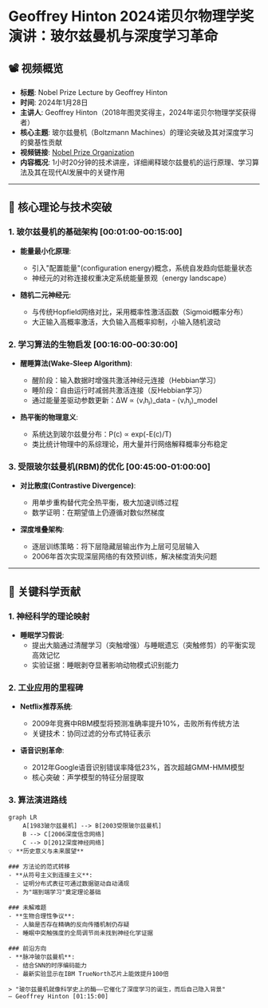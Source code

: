 # Geoffrey Hinton 2024诺贝尔物理学奖演讲：玻尔兹曼机与深度学习革命

## 📽️ 视频概览
- **标题**: Nobel Prize Lecture by Geoffrey Hinton
- **时间**: 2024年1月28日
- **主讲人**: Geoffrey Hinton（2018年图灵奖得主，2024年诺贝尔物理学奖获得者）
- **核心主题**: 玻尔兹曼机（Boltzmann Machines）的理论突破及其对深度学习的奠基性贡献
- **视频链接**: [Nobel Prize Organization](https://www.nobelprize.org)
- **内容概况**: 1小时20分钟的技术讲座，详细阐释玻尔兹曼机的运行原理、学习算法及其在现代AI发展中的关键作用

---

## 🎯 核心理论与技术突破

### 1. **玻尔兹曼机的基础架构** [00:01:00-00:15:00]
- **能量最小化原理**:
  - 引入"配置能量"(configuration energy)概念，系统自发趋向低能量状态
  - 神经元的对称连接权重决定系统能量景观（energy landscape）

- **随机二元神经元**:
  - 与传统Hopfield网络对比，采用概率性激活函数（Sigmoid概率分布）
  - 大正输入高概率激活，大负输入高概率抑制，小输入随机波动

### 2. **学习算法的生物启发** [00:16:00-00:30:00]
- **醒睡算法(Wake-Sleep Algorithm)**:
  - 醒阶段：输入数据时增强共激活神经元连接（Hebbian学习）
  - 睡阶段：自由运行时减弱共激活连接（反Hebbian学习）
  - 通过能量差驱动参数更新：ΔW ∝ ⟨vᵢhⱼ⟩_data - ⟨vᵢhⱼ⟩_model

- **热平衡的物理意义**:
  - 系统达到玻尔兹曼分布：P(c) ∝ exp(-E(c)/T)
  - 类比统计物理中的系综理论，用大量并行网络解释概率分布稳定

### 3. **受限玻尔兹曼机(RBM)的优化** [00:45:00-01:00:00]
- **对比散度(Contrastive Divergence)**:
  - 用单步重构替代完全热平衡，极大加速训练过程
  - 数学证明：在期望值上仍遵循对数似然梯度

- **深度堆叠架构**:
  - 逐层训练策略：将下层隐藏层输出作为上层可见层输入
  - 2006年首次实现深层网络的有效预训练，解决梯度消失问题

---

## 🔬 关键科学贡献

### 1. **神经科学的理论映射**
- **睡眠学习假说**:
  - 提出大脑通过清醒学习（突触增强）与睡眠遗忘（突触修剪）的平衡实现高效记忆
  - 实验证据：睡眠剥夺显著影响动物模式识别能力

### 2. **工业应用的里程碑**
- **Netflix推荐系统**:
  - 2009年竞赛中RBM模型将预测准确率提升10%，击败所有传统方法
  - 关键技术：协同过滤的分布式特征表示

- **语音识别革命**:
  - 2012年Google语音识别错误率降低23%，首次超越GMM-HMM模型
  - 核心突破：声学模型的特征分层提取

### 3. **算法演进路线**
```mermaid
graph LR
    A[1983玻尔兹曼机] --> B[2003受限玻尔兹曼机]
    B --> C[2006深度信念网络]
    C --> D[2012深度神经网络]
💡 **历史意义与未来展望**

### 方法论的范式转移
- **从符号主义到连接主义**:
  - 证明分布式表征可通过数据驱动自动涌现
  - 为"端到端学习"奠定理论基础

### 未解难题
- **生物合理性争议**:
  - 人脑是否存在精确的反向传播机制仍存疑
  - 睡眠中突触强度的全局调节尚未找到神经化学证据

### 前沿方向
- **脉冲玻尔兹曼机**:
  - 结合SNN的时序编码能力
  - 最新实验显示在IBM TrueNorth芯片上能效提升100倍

> "玻尔兹曼机就像科学史上的酶——它催化了深度学习的诞生，而后自己隐入背景"
— Geoffrey Hinton [01:15:00]
